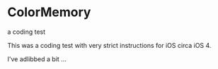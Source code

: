 # ColorMemory
a coding test 

This was a coding test with very strict instructions for iOS circa iOS 4.

I've adlibbed a bit ...
